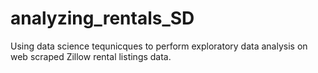 # analyzing_rentals_SD
Using data science tequnicques to perform exploratory data analysis on web scraped Zillow rental listings data.
